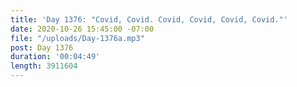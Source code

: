 ```yaml
---
title: 'Day 1376: "Covid, Covid. Covid, Covid, Covid, Covid."'
date: 2020-10-26 15:45:00 -07:00
file: "/uploads/Day-1376a.mp3"
post: Day 1376
duration: '00:04:49'
length: 3911604
---
```


